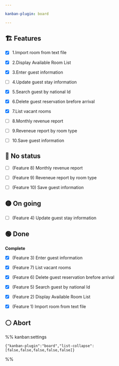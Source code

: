 ```yaml
---

kanban-plugin: board

---
```


## 🏗️ Features

- [x] 1.Import room from text file
- [x] 2.Display Available Room List
- [x] 3.Enter guest information
- [ ] 4.Update guest stay information
- [x] 5.Search guest by national Id
- [x] 6.Delete guest reservation brefore arrival
- [x] 7.List vacant rooms
- [ ] 8.Monthly revenue report
- [ ] 9.Reveneue report by room type
- [ ] 10.Save guest information


## 🔴 No status

- [ ] (Feature 8) Monthly revenue report
- [ ] (Feature 9) Reveneue report by room type
- [ ] (Feature 10) Save guest information


## 🟡 On going

- [ ] (Feature 4) Update guest stay information


## 🟢 Done

**Complete**
- [x] (Feature 3) Enter guest information
- [x] (Feature 7) List vacant rooms
- [x] (Feature 6) Delete guest reservation brefore arrival
- [x] (Feature 5) Search guest by national Id
- [x] (Feature 2) Display Available Room List
- [x] (Feature 1) Import room from text file


## ⚪ Abort





%% kanban:settings
```
{"kanban-plugin":"board","list-collapse":[false,false,false,false,false]}
```
%%